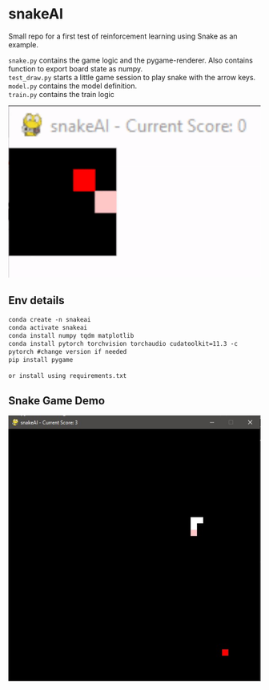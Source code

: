 # snakeAI
Small repo for a first test of reinforcement learning using Snake as an example.  

`snake.py` contains the game logic and the pygame-renderer. Also contains function to export board state as numpy.  
`test_draw.py` starts a little game session to play snake with the arrow keys.  
`model.py` contains the model definition.  
`train.py` contains the train logic

![](images/snake_demo_gif.gif)

## Env details
```
conda create -n snakeai
conda activate snakeai
conda install numpy tqdm matplotlib
conda install pytorch torchvision torchaudio cudatoolkit=11.3 -c pytorch #change version if needed
pip install pygame

or install using requirements.txt
```

##  Snake Game Demo
![](images/snake_demo.jpg)